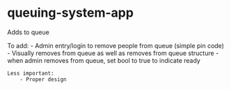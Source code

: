 # queuing-system-app

Adds to queue

To add:
    - Admin entry/login to remove people from queue (simple pin code)
    - Visually removes from queue as well as removes from queue structure
    - when admin removes from queue, set bool to true to indicate ready

    Less important:
        - Proper design